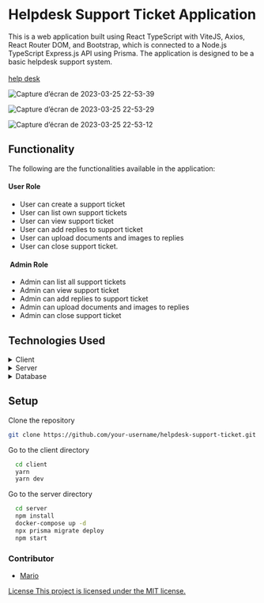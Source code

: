 <h1>Helpdesk Support Ticket Application</h1>

<div>This is a web application built using React TypeScript with ViteJS, Axios, React Router DOM, and Bootstrap, which is connected to a Node.js TypeScript Express.js API using Prisma. The application is designed to be a basic helpdesk support system.</div>

</br>
<a href="https://helpdesk-ticket.onrender.com/">help desk </a>
</br>

![Capture d’écran de 2023-03-25 22-53-39](https://user-images.githubusercontent.com/47226716/227738806-feb81bd9-9f1b-4497-847e-a56a77e20df1.png)

![Capture d’écran de 2023-03-25 22-53-29](https://user-images.githubusercontent.com/47226716/227738817-4fe89a69-ba61-462c-876c-729d06838b6b.png)

![Capture d’écran de 2023-03-25 22-53-12](https://user-images.githubusercontent.com/47226716/227738827-92252255-d328-4511-9117-b8e196bfcf59.png)

<h2>Functionality</h2>

The following are the functionalities available in the application:

<h4>User Role</h4>

- User can create a support ticket
- User can list own support tickets
- User can view support ticket
- User can add replies to support ticket
- User can upload documents and images to replies
- User can close support ticket.

<h4> Admin Role </h4>

- Admin can list all support tickets
- Admin can view support ticket
- Admin can add replies to support ticket
- Admin can upload documents and images to replies
- Admin can close support ticket

## Technologies Used

<details>
  <summary>Client</summary>
  <ul>
    <li><a href="https://vitejs.dev/guide/">
React TypeScript with ViteJS</a></li>
    <li><a href="https://axios-http.com/">
Axios</a></li>
    <li><a href="https://reactrouter.com/en/main">React Router</a></li>
    <li><a href="https://getbootstrap.com/">
Bootstrap</a></li>
    
    
  </ul>
</details>

<details>
  <summary>Server</summary>
  <ul>
    <li><a href="https://expressjs.com/">Express.js</a></li>
    <li><a href="https://nodejs.dev/">Node.js TypeScript</a></li>
    
  </ul>
</details>

<details>
<summary>Database</summary>
  <ul>
     <li><a href="https://www.prisma.io/">
Prisma</a></li>
    <li><a href="https://www.postgresql.org/">Postgresql</a></li>
  </ul>
</details>

<h2>Setup</h2>


Clone the repository

```bash
git clone https://github.com/your-username/helpdesk-support-ticket.git
```

Go to the client directory

```bash
  cd client
  yarn
  yarn dev
```

Go to the server directory

```bash
  cd server
  npm install
  docker-compose up -d 
  npx prisma migrate deploy
  npm start
```

### Contributor

- [Mario](https://github.com/manzcode) <a href="https://github.com/manzcode">

License
This project is licensed under the MIT license.
